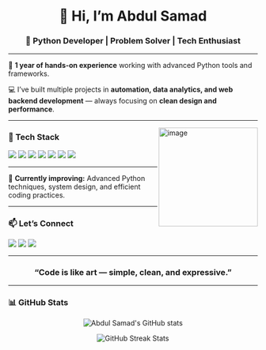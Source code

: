 <h1 align="center">👋 Hi, I’m Abdul Samad</h1>

<h3 align="center">🧠 Python Developer | Problem Solver | Tech Enthusiast</h3>

---

🚀 **1 year of hands-on experience** working with advanced Python tools and frameworks.

💻 I’ve built multiple projects in **automation, data analytics, and web backend development** — always focusing on **clean design and performance**.

---
<img align="right" width="200" height="200" alt="image" src="https://github.com/user-attachments/assets/aff94f6c-c394-4c69-8c6a-e7a45b274db6" />


### 🧩 Tech Stack
<p align="left">
  <img src="https://img.shields.io/badge/Python-3776AB?style=for-the-badge&logo=python&logoColor=white"/>
  <img src="https://img.shields.io/badge/Flask-000000?style=for-the-badge&logo=flask&logoColor=white"/>
  <img src="https://img.shields.io/badge/Pandas-150458?style=for-the-badge&logo=pandas&logoColor=white"/>
  <img src="https://img.shields.io/badge/NumPy-013243?style=for-the-badge&logo=numpy&logoColor=white"/>
  <img src="https://img.shields.io/badge/Git-F05032?style=for-the-badge&logo=git&logoColor=white"/>
  <img src="https://img.shields.io/badge/REST_API-009688?style=for-the-badge&logo=fastapi&logoColor=white"/>
  <img src="https://img.shields.io/badge/SQLite-003B57?style=for-the-badge&logo=sqlite&logoColor=white"/>
</p>

---

🌱 **Currently improving:** Advanced Python techniques, system design, and efficient coding practices.

---

### 📫 Let’s Connect
<p align="left">
  <a href="mailto:your.email@example.com"><img src="https://img.shields.io/badge/Email-D14836?style=for-the-badge&logo=gmail&logoColor=white"/></a>
  <a href="https://linkedin.com/in/your-linkedin-username"><img src="https://img.shields.io/badge/LinkedIn-0077B5?style=for-the-badge&logo=linkedin&logoColor=white"/></a>
  <a href="https://your-portfolio-link.com"><img src="https://img.shields.io/badge/Portfolio-000000?style=for-the-badge&logo=vercel&logoColor=white"/></a>
</p>

---

<h3 align="center">“Code is like art — simple, clean, and expressive.”</h3>

---




### 📊 GitHub Stats
<p align="center">
  <img src="https://github-readme-stats.vercel.app/api?username=AbdulSamad&show_icons=true&theme=tokyonight" alt="Abdul Samad's GitHub stats"/>
</p>

<p align="center">
  <img src="https://github-readme-streak-stats.herokuapp.com/?user=AbdulSamad&theme=tokyonight" alt="GitHub Streak Stats"/>
</p>

